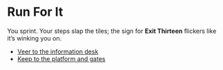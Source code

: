 # Run For It
You sprint. Your steps slap the tiles; the sign for **Exit Thirteen** flickers like it’s winking you on.

- [Veer to the information desk](choice-c1-desk.md)
- [Keep to the platform and gates](choice-a1-gates.md)
